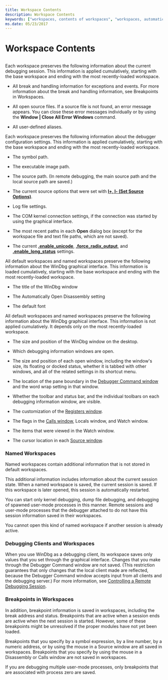 ```yaml
---
title: Workspace Contents
description: Workspace Contents
keywords: ["workspaces, contents of workspaces", "workspaces, automatically starting a session"]
ms.date: 05/23/2017
---
```


# Workspace Contents


## <span id="ddk_workspace_contents_dbg"></span><span id="DDK_WORKSPACE_CONTENTS_DBG"></span>


Each workspace preserves the following information about the current debugging session. This information is applied cumulatively, starting with the base workspace and ending with the most recently-loaded workspace.

-   All break and handling information for exceptions and events. For more information about the break and handling information, see Breakpoints in Workspaces.

-   All open source files. If a source file is not found, an error message appears. You can close these error messages individually or by using the **Window | Close All Error Windows** command.

-   All user-defined aliases.

Each workspace preserves the following information about the debugger configuration settings. This information is applied cumulatively, starting with the base workspace and ending with the most recently-loaded workspace.

-   The symbol path.

-   The executable image path.

-   The source path. (In remote debugging, the main source path and the local source path are saved.)

-   The current source options that were set with [**l+, l- (Set Source Options)**](../debuggercmds/l---l---set-source-options-.md).

-   Log file settings.

-   The COM kernel connection settings, if the connection was started by using the graphical interface.

-   The most recent paths in each **Open** dialog box (except for the workspace file and text file paths, which are not saved).

-   The current [**.enable\_unicode**](../debuggercmds/-enable-unicode--enable-unicode-display-.md), [**.force\_radix\_output**](../debuggercmds/-force-radix-output--use-radix-for-integers-.md), and [**.enable\_long\_status**](../debuggercmds/-enable-long-status--enable-long-integer-display-.md) settings.

All default workspaces and named workspaces preserve the following information about the WinDbg graphical interface. This information is loaded cumulatively, starting with the base workspace and ending with the most recently-loaded workspace.

-   The title of the WinDbg window

-   The Automatically Open Disassembly setting

-   The default font

All default workspaces and named workspaces preserve the following information about the WinDbg graphical interface. This information is not applied cumulatively. It depends only on the most recently-loaded workspace.

-   The size and position of the WinDbg window on the desktop.

-   Which debugging information windows are open.

-   The size and position of each open window, including the window's size, its floating or docked status, whether it is tabbed with other windows, and all of the related settings in its shortcut menu.

-   The location of the pane boundary in the [Debugger Command window](debugger-command-window.md) and the word wrap setting in that window.

-   Whether the toolbar and status bar, and the individual toolbars on each debugging information window, are visible.

-   The customization of the [Registers window](registers-window.md).

-   The flags in the [Calls window](calls-window.md), Locals window, and Watch window.

-   The items that were viewed in the Watch window.

-   The cursor location in each [Source window](source-window.md).

### <span id="named_workspaces"></span><span id="NAMED_WORKSPACES"></span>Named Workspaces

Named workspaces contain additional information that is not stored in default workspaces.

This additional information includes information about the current session state. When a named workspace is saved, the current session is saved. If this workspace is later opened, this session is automatically restarted.

You can start only kernel debugging, dump file debugging, and debugging of spawned user-mode processes in this manner. Remote sessions and user-mode processes that the debugger attached to do not have this session information saved in their workspaces.

You cannot open this kind of named workspace if another session is already active.

### <span id="debugging_clients_and_workspaces"></span><span id="DEBUGGING_CLIENTS_AND_WORKSPACES"></span>Debugging Clients and Workspaces

When you use WinDbg as a debugging client, its workspace saves only values that you set through the graphical interface. Changes that you make through the Debugger Command window are not saved. (This restriction guarantees that only changes that the local client made are reflected, because the Debugger Command window accepts input from all clients and the debugging server.) For more information, see [Controlling a Remote Debugging Session](controlling-a-remote-debugging-session.md).

### <span id="breakpoints_in_workspaces"></span><span id="BREAKPOINTS_IN_WORKSPACES"></span>Breakpoints in Workspaces

In addition, breakpoint information is saved in workspaces, including the break address and status. Breakpoints that are active when a session ends are active when the next session is started. However, some of these breakpoints might be unresolved if the proper modules have not yet been loaded.

Breakpoints that you specify by a symbol expression, by a line number, by a numeric address, or by using the mouse in a Source window are all saved in workspaces. Breakpoints that you specify by using the mouse in a Disassembly or Calls window are not saved in workspaces.

If you are debugging multiple user-mode processes, only breakpoints that are associated with process zero are saved.

 

 